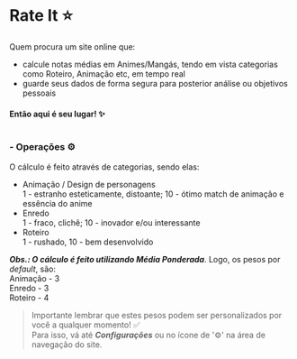# Rate It ⭐
Quem procura um site online que: <br>
- calcule notas médias em Animes/Mangás, tendo em vista categorias como Roteiro, Animação etc, em tempo real<br>
- guarde seus dados de forma segura para posterior análise ou objetivos pessoais<br>

#### Então aqui é seu lugar! ✨<br><br>

### - Operações ⚙
O cálculo é feito através de categorias, sendo elas:  
- Animação / Design de personagens  
  1 - estranho esteticamente, distoante; 10 - ótimo match de animação e essência do anime  
- Enredo  
  1 - fraco, clichê; 10 - inovador e/ou interessante  
- Roteiro  
  1 - rushado, 10 - bem desenvolvido  

***Obs.: O cálculo é feito utilizando Média Ponderada***. Logo, os pesos por _default_, são:  
Animação - 3  
Enredo - 3  
Roteiro - 4  

> Importante lembrar que estes pesos podem ser personalizados por você a qualquer momento! ✅  
> Para isso, vá até ***Configurações*** ou no ícone de '⚙' na área de navegação do site.